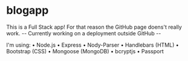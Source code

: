 # blogapp

This is a Full Stack app!
For that reason the GitHub page doens't really work.
-- Currently working on a deployment outside GitHub --

I'm using:
  • Node.js
  • Express
  • Nody-Parser
  • Handlebars (HTML)
  • Bootstrap (CSS)
  • Mongoose (MongoDB)
  • bcryptjs
  • Passport
